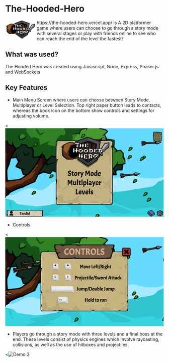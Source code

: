 # The-Hooded-Hero

<img align="left" src="https://github.com/Tandid/The-Hooded-Hero-V2/blob/main/public/assets/logo2.png" width=100px> 
https://the-hooded-hero.vercel.app/ is A 2D platformer game where users can choose to go through a story mode with several stages or play with friends online to see who can reach the end of the level the fastest!
<br/>

## What was used?

The Hooded Hero was created using Javascript, Node, Express, Phaser.js and WebSockets

## Key Features

- Main Menu Screen where users can choose between Story Mode, Multiplayer or Level Selection. Top right paper button leads to contacts, whereas the book icon on the bottom show controls and settings for adjusting volume.

<![Demo 1](https://github.com/Tandid/The-Hooded-Hero-V2/blob/main/public/assets/main_menu.png)

- Controls

<![Demo 2](https://github.com/Tandid/The-Hooded-Hero-V2/blob/main/public/assets/controls.png)

- Players go through a story mode with three levels and a final boss at the end. These levels consist of physics engines which involve raycasting, collisions, as well as the use of hitboxes and projectiles.

<![Demo 3](https://github.com/Tandid/The-Hooded-Hero-V2/blob/main/public/assets/hoodedhero.gif)
